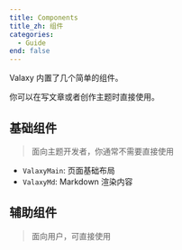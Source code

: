 ```yaml
---
title: Components
title_zh: 组件
categories:
  - Guide
end: false
---
```


Valaxy 内置了几个简单的组件。

你可以在写文章或者创作主题时直接使用。

## 基础组件

> 面向主题开发者，你通常不需要直接使用

- `ValaxyMain`: 页面基础布局
- `ValaxyMd`: Markdown 渲染内容

## 辅助组件

> 面向用户，可直接使用
